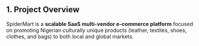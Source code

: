 ## 1. Project Overview

SpiderMart is a **scalable SaaS multi-vendor e-commerce platform** focused on promoting Nigerian culturally unique products (leather, textiles, shoes, clothes, and bags) to both local and global markets.
